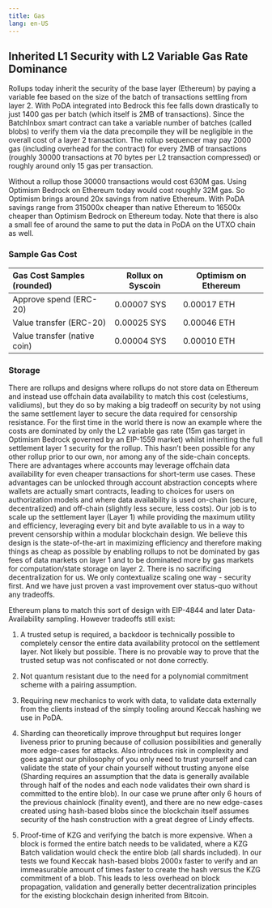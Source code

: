 ```yaml
---
title: Gas 
lang: en-US
---
```


## Inherited L1 Security with L2 Variable Gas Rate Dominance

Rollups today inherit the security of the base layer (Ethereum) by paying a variable fee based on the size of the batch of transactions settling from layer 2. With PoDA integrated into Bedrock this fee falls down drastically to just 1400 gas per batch (which itself is 2MB of transactions). Since the BatchInbox smart contract can take a variable number of batches (called blobs) to verify them via the data precompile they will be negligible in the overall cost of a layer 2 transaction. The rollup sequencer may pay 2000 gas (including overhead for the contract) for every 2MB of transactions (roughly 30000 transactions at 70 bytes per L2 transaction compressed) or roughly around only 15 gas per transaction.

Without a rollup those 30000 transactions would cost 630M gas. Using Optimism Bedrock on Ethereum today would cost roughly 32M gas. So Optimism brings around 20x savings from native Ethereum. With PoDA savings range from 315000x cheaper than native Ethereum to 16500x cheaper than Optimism Bedrock on Ethereum today. Note that there is also a small fee of around the same to put the data in PoDA on the UTXO chain as well.

### Sample Gas Cost

| Gas Cost Samples (rounded)                   | Rollux on Syscoin       | Optimism on Ethereum     |
| :--------------------------------------------|-------------------------|--------------------------|
|Approve spend (ERC-20)                        |0.00007 SYS              |0.00017 ETH               |
|Value transfer (ERC-20)                       |0.00025 SYS              |0.00046 ETH               |
|Value transfer (native coin)                  |0.00004 SYS              |0.00010 ETH               |


### Storage

There are rollups and designs where rollups do not store data on Ethereum and instead use offchain data availability to match this cost (celestiums, validiums), but they do so by making a big tradeoff on security by not using the same settlement layer to secure the data required for censorship resistance. For the first time in the world there is now an example where the costs are dominated by only the L2 variable gas rate (15m gas target in Optimism Bedrock governed by an EIP-1559 market) whilst inheriting the full settlement layer 1 security for the rollup. This hasn’t been possible for any other rollup prior to our own, nor among any of the side-chain concepts. There are advantages where accounts may leverage offchain data availability for even cheaper transactions for short-term use cases. These advantages can be unlocked through account abstraction concepts where wallets are actually smart contracts, leading to choices for users on authorization models and where data availability is used on-chain (secure, decentralized) and off-chain (slightly less secure, less costs). Our job is to scale up the settlement layer (Layer 1) while providing the maximum utility and efficiency, leveraging every bit and byte available to us in a way to prevent censorship within a modular blockchain design. We believe this design is the state-of-the-art in maximizing efficiency and therefore making things as cheap as possible by enabling rollups to not be dominated by gas fees of data markets on layer 1 and to be dominated more by gas markets for computation/state storage on layer 2. There is no sacrificing decentralization for us. We only contextualize scaling one way - security first. And we have just proven a vast improvement over status-quo without any tradeoffs.

Ethereum plans to match this sort of design with EIP-4844 and later Data-Availability sampling. However tradeoffs still exist:

1. A trusted setup is required, a backdoor is technically possible to completely censor the entire data availability protocol on the settlement layer. Not likely but possible. There is no provable way to prove that the trusted setup was not confiscated or not done correctly.

2. Not quantum resistant due to the need for a polynomial commitment scheme with a pairing assumption.

3. Requiring new mechanics to work with data, to validate data externally from the clients instead of the simply tooling around Keccak hashing we use in PoDA.

4. Sharding can theoretically improve throughput but requires longer liveness prior to pruning because of collusion possibilities and generally more edge-cases for attacks. Also introduces risk in complexity and goes against our philosophy of you only need to trust yourself and can validate the state of your chain yourself without trusting anyone else (Sharding requires an assumption that the data is generally available through half of the nodes and each node validates their own shard is committed to the entire blob). In our case we prune after only 6 hours of the previous chainlock (finality event), and there are no new edge-cases created using hash-based blobs since the blockchain itself assumes security of the hash construction with a great degree of Lindy effects.

5. Proof-time of KZG and verifying the batch is more expensive. When a block is formed the entire batch needs to be validated, where a KZG Batch validation would check the entire blob (all shards included). In our tests we found Keccak hash-based blobs 2000x faster to verify and an immeasurable amount of times faster to create the hash versus the KZG commitment of a blob. This leads to less overhead on block propagation, validation and generally better decentralization principles for the existing blockchain design inherited from Bitcoin.


